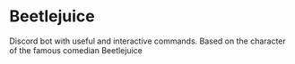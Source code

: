 # Beetlejuice
Discord bot with useful and interactive commands.
 Based on the character of the famous comedian Beetlejuice
